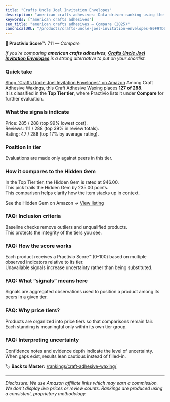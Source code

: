 ```yaml
---
title: "Crafts Uncle Joel Invitation Envelopes"
description: "american crafts adhesives: Data-driven ranking using the Practivio Score™. Positioned by quality, value, demand, findability, momentum."
keywords: ["american crafts adhesives"]
seo_title: "american crafts adhesives — Compare (2025)"
canonicalURL: "/products/crafts-uncle-joel-invitation-envelopes-B0F9TDDNFN/"
---
```


**🛒 Practivio Score™:** 711 — _Compare_


*If you're comparing **american crafts adhesives**, **[Crafts Uncle Joel Invitation Envelopes](https://www.amazon.com/dp/B0F9TDDNFN?tag=practivio-20)** is a strong alternative to put on your shortlist.*
### Quick take
[Shop “Crafts Uncle Joel Invitation Envelopes” on Amazon](https://www.amazon.com/dp/B0F9TDDNFN?tag=practivio-20)
Among Craft Adhesive Waxings, this Craft Adhesive Waxing places **127 of 288**.  
It is classified in the **Top Tier tier**, where Practivio lists it under **Compare** for further evaluation.

### What the signals indicate
Price: 285 / 288 (top 99% lowest cost).  
Reviews: 111 / 288 (top 39% in review totals).  
Rating: 47 / 288 (top 17% by average rating).  

### Position in tier
Evaluations are made only against peers in this tier.

### How it compares to the Hidden Gem
In the Top Tier tier, the Hidden Gem is rated at 946.00.  
This pick trails the Hidden Gem by 235.00 points.  
This comparison helps clarify how the item stacks up in context.  

See the Hidden Gem on Amazon → [View listing](https://www.amazon.com/dp/B073VQQW2P?tag=practivio-20)

### FAQ: Inclusion criteria
Baseline checks remove outliers and unqualified products.  
This protects the integrity of the tiers you see.

### FAQ: How the score works
Each product receives a Practivio Score™ (0–100) based on multiple observed indicators relative to its tier.  
Unavailable signals increase uncertainty rather than being substituted.

### FAQ: What “signals” means here
Signals are aggregated observations used to position a product among its peers in a given tier.

### FAQ: Why price tiers?
Products are organized into price tiers so that comparisons remain fair.  
Each standing is meaningful only within its own tier group.

### FAQ: Interpreting uncertainty
Confidence notes and evidence depth indicate the level of uncertainty.  
When gaps exist, results lean cautious instead of filled-in.

<!-- Missing template for Compare/CompareWithinPriceClass -->


🏷️ **Back to Master:** [/rankings/craft-adhesive-waxing/](/rankings/craft-adhesive-waxing/)

---
_Disclosure: We use Amazon affiliate links which may earn a commission. We don’t display live prices or review counts. Rankings are produced using a consistent, proprietary methodology._
